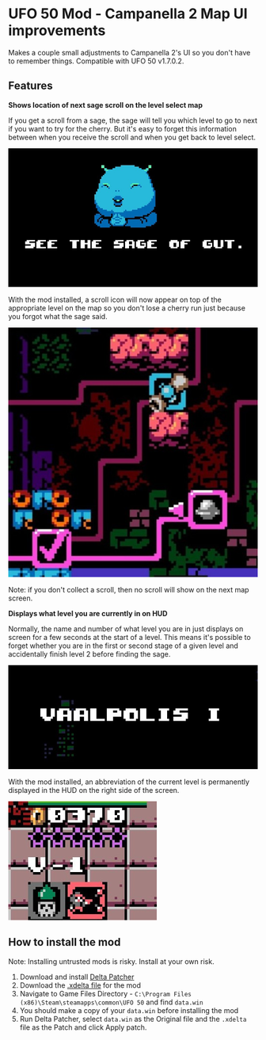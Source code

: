 # UFO 50 Mod - Campanella 2 Map UI improvements
Makes a couple small adjustments to Campanella 2's UI so you don't have to remember things. Compatible with UFO 50 v1.7.0.2.

## Features

**Shows location of next sage scroll on the level select map**

If you get a scroll from a sage, the sage will tell you which level to go to next if you want to try for the cherry. But it's easy to forget this information between when you receive the scroll and when you get back to level select.

![See the sage of Gut](/images/sage.jpg)

With the mod installed, a scroll icon will now appear on top of the appropriate level on the map so you don't lose a cherry run just because you forgot what the sage said.

![A scroll icon is on the Gut](/images/map_gut.jpg)

Note: if you don't collect a scroll, then no scroll will show on the next map screen. 

**Displays what level you are currently in on HUD**

Normally, the name and number of what level you are in just displays on screen for a few seconds at the start of a level. This means it's possible to forget whether you are in the first or second stage of a given level and accidentally finish level 2 before finding the sage.

![Vaalapolis I](/images/level_name.jpg)

With the mod installed, an abbreviation of the current level is permanently displayed in the HUD on the right side of the screen.

![V-1 displays under the star counter](/images/level_abbreviation.jpg)

## How to install the mod
Note: Installing untrusted mods is risky. Install at your own risk. 

1. Download and install [Delta Patcher](https://github.com/marco-calautti/DeltaPatcher/releases)
2. Download the [.xdelta file](/CAMP2_MAP_UI_1.7.0.2_v1.xdelta) for the mod
3. Navigate to Game Files Directory - `C:\Program Files (x86)\Steam\steamapps\common\UFO 50` and find `data.win`
4. You should make a copy of your `data.win` before installing the mod
5. Run Delta Patcher, select `data.win` as the Original file and the `.xdelta` file as the Patch and click Apply patch.
